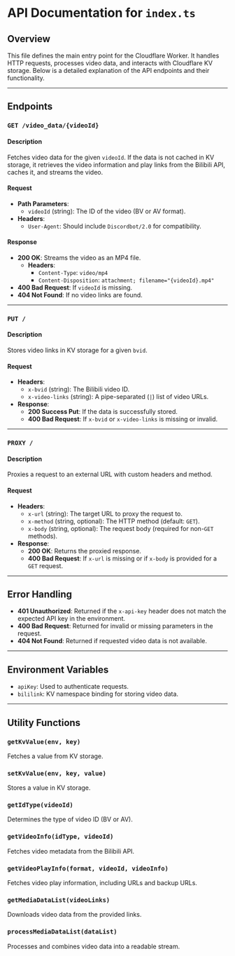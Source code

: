 # API Documentation for `index.ts`

## Overview

This file defines the main entry point for the Cloudflare Worker. It handles HTTP requests, processes video data, and interacts with Cloudflare KV storage. Below is a detailed explanation of the API endpoints and their functionality.

---

## Endpoints

### `GET /video_data/{videoId}`

#### Description
Fetches video data for the given `videoId`. If the data is not cached in KV storage, it retrieves the video information and play links from the Bilibili API, caches it, and streams the video.

#### Request
- **Path Parameters**:
  - `videoId` (string): The ID of the video (BV or AV format).
- **Headers**:
  - `User-Agent`: Should include `Discordbot/2.0` for compatibility.

#### Response
- **200 OK**: Streams the video as an MP4 file.
  - **Headers**:
    - `Content-Type`: `video/mp4`
    - `Content-Disposition`: `attachment; filename="{videoId}.mp4"`
- **400 Bad Request**: If `videoId` is missing.
- **404 Not Found**: If no video links are found.

---

### `PUT /`

#### Description
Stores video links in KV storage for a given `bvid`.

#### Request
- **Headers**:
  - `x-bvid` (string): The Bilibili video ID.
  - `x-video-links` (string): A pipe-separated (`|`) list of video URLs.
- **Response**:
  - **200 Success Put**: If the data is successfully stored.
  - **400 Bad Request**: If `x-bvid` or `x-video-links` is missing or invalid.

---

### `PROXY /`

#### Description
Proxies a request to an external URL with custom headers and method.

#### Request
- **Headers**:
  - `x-url` (string): The target URL to proxy the request to.
  - `x-method` (string, optional): The HTTP method (default: `GET`).
  - `x-body` (string, optional): The request body (required for non-`GET` methods).
- **Response**:
  - **200 OK**: Returns the proxied response.
  - **400 Bad Request**: If `x-url` is missing or if `x-body` is provided for a `GET` request.

---

## Error Handling

- **401 Unauthorized**: Returned if the `x-api-key` header does not match the expected API key in the environment.
- **400 Bad Request**: Returned for invalid or missing parameters in the request.
- **404 Not Found**: Returned if requested video data is not available.

---

## Environment Variables

- `apiKey`: Used to authenticate requests.
- `bililink`: KV namespace binding for storing video data.

---

## Utility Functions

### `getKvValue(env, key)`
Fetches a value from KV storage.

### `setKvValue(env, key, value)`
Stores a value in KV storage.

### `getIdType(videoId)`
Determines the type of video ID (BV or AV).

### `getVideoInfo(idType, videoId)`
Fetches video metadata from the Bilibili API.

### `getVideoPlayInfo(format, videoId, videoInfo)`
Fetches video play information, including URLs and backup URLs.

### `getMediaDataList(videoLinks)`
Downloads video data from the provided links.

### `processMediaDataList(dataList)`
Processes and combines video data into a readable stream.